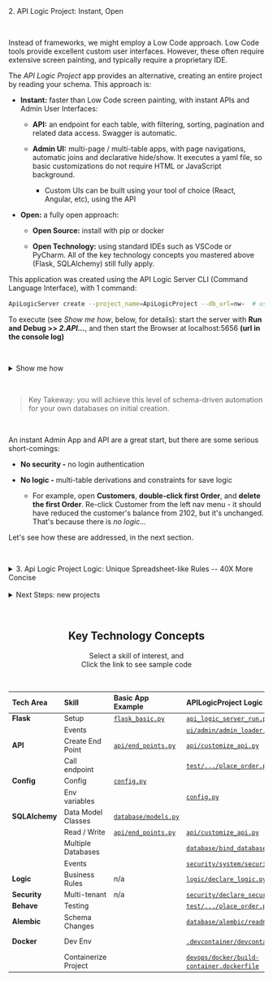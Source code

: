 <summary>2. API Logic Project: Instant, Open</summary>

&nbsp;

Instead of frameworks, we might employ a Low Code approach.  Low Code tools provide excellent custom user interfaces.  However, these often require extensive screen painting, and typically require a proprietary IDE.

The *API Logic Project* app provides an alternative, creating an entire project by reading your schema.  This approach is:

* **Instant:** faster than Low Code screen painting, with instant APIs and Admin User Interfaces:

  * **API:** an endpoint for each table, with filtering, sorting, pagination and related data access.  Swagger is automatic.

  * **Admin UI:** multi-page / multi-table apps, with page navigations, automatic joins and declarative hide/show.  It executes a yaml file, so basic customizations do not require HTML or JavaScript background.

      * Custom UIs can be built using your tool of choice (React, Angular, etc), using the API

* **Open:** a fully open approach:

  * **Open Source:** install with pip or docker

  * **Open Technology:** using standard IDEs such as VSCode or PyCharm.  All of the key technology concepts you mastered above (Flask, SQLAlchemy) still fully apply.

This application was created using the API Logic Server CLI (Command Language Interface), with 1 command:

```bash
ApiLogicServer create --project_name=ApiLogicProject --db_url=nw-  # use Northwind, no customizations
```

To execute (see *Show me how*, below, for details): start the server with **Run and Debug >> *2.API...***, and then start the Browser at localhost:5656 **(url in the console log)**

&nbsp;

<details markdown>

<summary> Show me how </summary>

&nbsp;

To run the ApiLogicProject app:

1. Start the Server:

    1. Click **Run and Debug**
    2. Use the dropdown to select **2. API Logic Server: Instant, Open**, and
    3. Click the green button to start the server
<br><br>

2. Start the Browser at localhost:5656, using the **url shown in the console log**

Don't spend too much time exploring the app, we'll see a much better version in just a moment...


<figure><img src="https://github.com/ApiLogicServer/Docs/blob/main/docs/images/tutorial/2-apilogicproject.png?raw=true"></figure>

</details>

&nbsp;

> Key Takeway: you will achieve this level of schema-driven automation for your own databases on initial creation. 

&nbsp;

An instant Admin App and API are a great start, but there are some serious short-comings:

* **No security -** no login authentication

* **No logic -** multi-table derivations and constraints for save logic

    * For example, open **Customers**, **double-click first Order**, and **delete the first Order**.  Re-click Customer from the left nav menu - it should have reduced the customer's balance from 2102, but it's unchanged.   That's because there is *no logic...*

Let's see how these are addressed, in the next section.

</details>

&nbsp;

<details markdown>


<summary>3. Api Logic Project Logic: Unique Spreadsheet-like Rules -- 40X More Concise</summary>

&nbsp;

A running API and UI are a great start, but completing the project still requires logic and security.  This can be as much as half the effort, so we really haven't achieved "Low Code" until these are addressed.

A unique feature of API Logic Server is provision for:

* **Business Logic Automation:** using unique spreadsheet-like rules for multi-table derivations and constraints, extensible with Python

* These are **declared in *your IDE,*** with full support for code completion, logging, and debugging

This application is a clone of the prior example, customized in VSCode:

* **API:** additional endpoints are defined in ```ApiLogicProject_Logic/api/customize_api.py```

* **Logic:** the project now implements logic and security

* **User Interface:** the app now has help text that walks you through the key features

You can run the app.  First, stop the server using the red "stop" button).  Then, restart with the same procedure as Step 2, above, but choose Run Configuration ***3. API Logic Project: Logic***.  Observe the customizations:

1. Click Category - you need to **login** now (user u1, password p).  That's because authentication has been activated.

2. Categories has fewer rows per **multi-tenant Grant logic** in ```ApiLogicProject_Logic/security/declare_security.py```

3. The app now shows **help text** to introduce its features per updates in ```ApiLogicProject/ui/admin/admin.yaml```

4. Our Delete Order test adjusts the customer balance, since we how have **business logic** in ```ApiLogicProject_Logic/logic/declare_logic.py```

You can use VSCode to *diff* these from their originals in the *ApiLogicProject*.

Use the [```Detailed Tutorial```](ApiLogicProject/readme.md) to further explore this app.

&nbsp;

> **Key Take-aways** <br>1. **Instant** project creation<br>2. Spreadsheet-like **Rules**<br>3. Fully Customizable in **your IDE**.


</details>
&nbsp;

<details markdown>

&nbsp;

<summary>Next Steps: new projects</summary>


As shown above, it's easy to create projects with a single command.  To help you explore, ApiLogicServer provides several prepackaged sqlite databases.  For example, create a project for this 1 table database:

```bash
cd tutorial
ApiLogicServer create --project_name=todo --db_url=todo
```
Then, run the server as above, using the Run Configuration for `Execute ToDo`.

You can also try these other examples (be sure to `cd tutorial`; use the name below for both the _project_name_ and the _db_url_):

* **chinook** - albums and artists
* **classicmodels** - customers and orders

Launch configurations have been pre-created, then re-execute the Admin app as above.

> Next, try it on your own databases: if you have a database, you can have an API and an Admin app in minutes.

</details>

&nbsp;

<p align="center">
  <h2 align="center">Key Technology Concepts</h2>
</p>
<p align="center">
  Select a skill of interest, and<br>Click the link to see sample code
</p>
&nbsp;


| Tech Area | Skill | Basic App Example | APILogicProject Logic Example | Notes   |
|:---- |:------|:-----------|:--------|:--------|
| __Flask__ | Setup | [```flask_basic.py```](Basic_App/flask_basic.py) |  [```api_logic_server_run.py```](ApiLogicProject/api_logic_server_run.py) |  |
|  | Events | |  [```ui/admin/admin_loader.py```](ApiLogicProject_Logic/ui/admin/admin_loader.py) |  |
| __API__ | Create End Point | [```api/end_points.py```](Basic_App/api/end_points.py) | [```api/customize_api.py```](ApiLogicProject_Logic/api/customize_api.py) |  see `def order():` |
|  | Call endpoint |  | [```test/.../place_order.py```](ApiLogicProject_Logic/test/api_logic_server_behave/features/steps/place_order.py) | |
| __Config__ | Config | [```config.py```](ApiLogicProject_Logic/config.py) | | |
|  | Env variables |  | [```config.py```](ApiLogicProject_Logic/config.py) | os.getenv(...)  |
| __SQLAlchemy__ | Data Model Classes | [```database/models.py```](ApiLogicProject_Logic/database/models.py) |  |  |
|  | Read / Write | [```api/end_points.py```](Basic_App/api/end_points.py) | [```api/customize_api.py```](ApiLogicProject_Logic/api/customize_api.py) | see `def order():`  |
|  | Multiple Databases |  | [```database/bind_databases.py```](ApiLogicProject_Logic/database/bind_databases.py) |   |
|  | Events |  | [```security/system/security_manager.py```](ApiLogicProject_Logic/security/system/security_manager.py) |  |
| __Logic__ | Business Rules | n/a | [```logic/declare_logic.py```](ApiLogicProject_Logic/logic/declare_logic.py) | ***Unique*** to API Logic Server  |
| __Security__ | Multi-tenant | n/a | [```security/declare_security.py```](ApiLogicProject_Logic/security/declare_security.py) |   |
| __Behave__ | Testing |  | [```test/.../place_order.py```](ApiLogicProject_Logic/test/api_logic_server_behave/features/steps/place_order.py) |  |
| __Alembic__ | Schema Changes |  | [```database/alembic/readme.md```](ApiLogicProject_Logic/database/alembic/readme.md) |   |
| __Docker__ | Dev Env | | [```.devcontainer/devcontainer.json```](.devcontainer/devcontainer.json) | See also "For_VS_Code.dockerFile" |
|  | Containerize Project |  | [```devops/docker/build-container.dockerfile```](ApiLogicProject_Logic/devops/docker/build-container.dockerfile) |  |